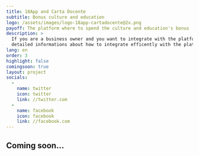```yaml
---
title: 18App and Carta Docente
subtitle: Bonus culture and education
logo: /assets/images/logo-18app-cartadocente@2x.png
payoff: The platform where to spend the culture and education's bonus
description: >
  If you are a business owner and you want to integrate with the platform here you can find all the
  detailed informations about how to integrate efficently with the platform
lang: en
order: 3
highlight: false
comingsoon: true
layout: project
socials:
  -
    name: twitter
    icon: twitter
    link: //twitter.com
  -
    name: facebook
    icon: facebook
    link: //facebook.com
---
```



## Coming soon...

